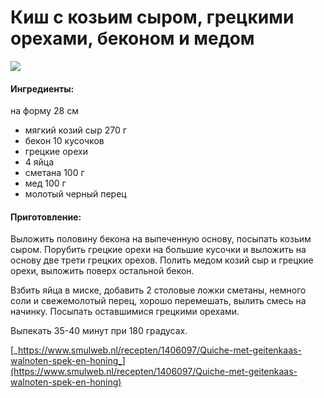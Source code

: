 # Киш с козьим сыром, грецкими орехами, беконом и медом

![](../../../pics/geitenkaas_quiche-1.jpg)

#### Ингредиенты:

на форму 28 см

* мягкий козий сыр 270 г
* бекон 10 кусочков
* грецкие орехи
* 4 яйца
* сметана 100 г
* мед 100 г
* молотый черный перец

#### Приготовление:

Выложить половину бекона на выпеченную основу, посыпать козьим сыром. Порубить грецкие орехи на большие кусочки и выложить на основу две трети грецких орехов. Полить медом козий сыр и грецкие орехи, выложить поверх остальной бекон.

Взбить яйца в миске, добавить 2 столовые ложки сметаны, немного соли и свежемолотый перец, хорошо перемешать, вылить смесь на начинку. Посыпать оставшимися грецкими орехами.

Выпекать 35-40 минут при 180 градусах.

[_https://www.smulweb.nl/recepten/1406097/Quiche-met-geitenkaas-walnoten-spek-en-honing_](https://www.smulweb.nl/recepten/1406097/Quiche-met-geitenkaas-walnoten-spek-en-honing)

